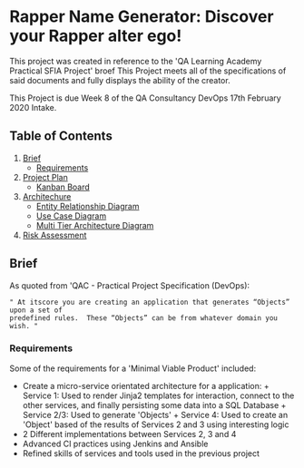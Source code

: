# Rapper Name Generator: Discover your Rapper alter ego!


This project was created in reference to the 'QA Learning Academy Practical SFIA Project' broef This Project meets all of the specifications of said documents and fully displays the ability of the creator.

This Project is due Week 8 of the QA Consultancy DevOps 17th February 2020 Intake.

## Table of Contents

1. [Brief]()
    + [Requirements]()
2. [Project Plan]()
    + [Kanban Board]()
3. [Architechure]()
    + [Entity Relationship Diagram]()
    + [Use Case Diagram]()
    + [Multi Tier Architecture Diagram]()
4. [Risk Assessment]()

## Brief
As quoted from 'QAC - Practical Project Specification (DevOps):

    " At itscore you are creating an application that generates “Objects” upon a set of 
    predefined rules.  These “Objects” can be from whatever domain you wish. "
### Requirements
Some of the requirements for a 'Minimal Viable Product' included:
 - Create a micro-service orientated architecture for a application:
        + Service 1: Used to render Jinja2 templates for interaction, connect to the other services, and finally persisting 
          some data into a SQL Database
        + Service 2/3: Used to generate 'Objects'
        + Service 4: Used to create an 'Object' based of the results of Services 2 and 3 using interesting logic
 - 2 Different implementations between Services 2, 3 and 4
 - Advanced CI practices using Jenkins and Ansible
 - Refined skills of services and tools used in the previous project
